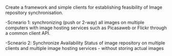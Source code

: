 Create a framework and simple clients for establishing feasibility of Image repository synchronisation.

-Scneario 1: synchronizing (push or 2-way) all images on multiple computers with image hosting services such as Picasaweb or Flickr through a common client API.

-Scneario 2: Synchronize Availability Status of image repository on multiple clients and multiple image hosting services - without storing actual images